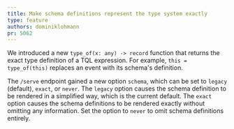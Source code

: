 ```yaml
---
title: Make schema definitions represent the type system exactly
type: feature
authors: dominiklohmann
pr: 5062
---
```


We introduced a new `type_of(x: any) -> record` function that returns the exact
type definition of a TQL expression. For example, `this = type_of(this)`
replaces an event with its schema's definition.

The `/serve` endpoint gained a new option `schema`, which can be set to `legacy`
(default), `exact`, or `never`. The `legacy` option causes the schema definition
to be rendered in a simplified way, which is the current default. The `exact`
option causes the schema definitions to be rendered exactly without omitting any
information. Set the option to `never` to omit schema definitions entirely.
